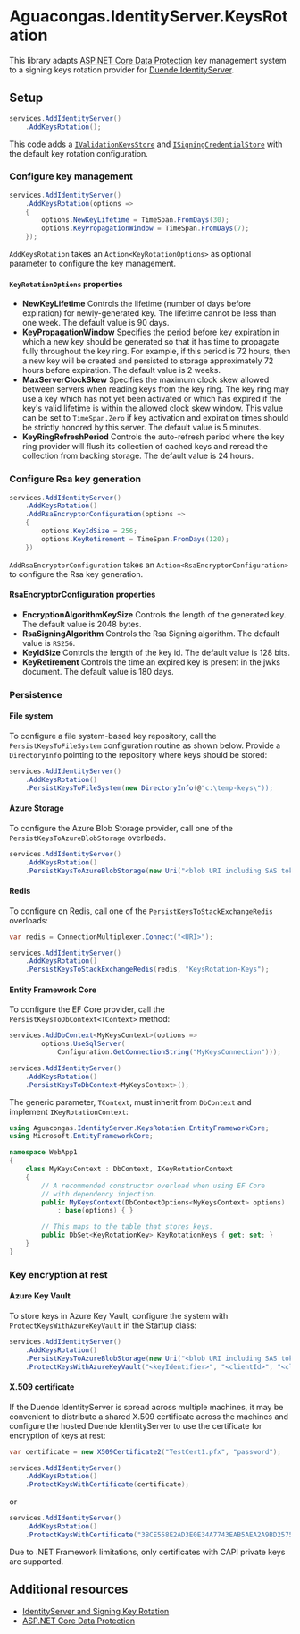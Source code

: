 ﻿# Aguacongas.IdentityServer.KeysRotation

This library adapts [ASP.NET Core Data Protection](https://docs.microsoft.com/en-us/aspnet/core/security/data-protection/introduction?view=aspnetcore-3.1) key management system to a signing keys rotation provider for [Duende IdentityServer](https://duendesoftware.com/products/identityserver).

## Setup

```cs
services.AddIdentityServer()
    .AddKeysRotation();
```

This code adds a [`IValidationKeysStore`](https://github.com/DuendeSoftware/IdentityServer/blob/main/src/IdentityServer/Stores/IValidationKeysStore.cs) and [`ISigningCredentialStore`](https://github.com/DuendeSoftware/IdentityServer/blob/main/src/IdentityServer/Stores/ISigningCredentialStore.cs) with the default key rotation configuration.

### Configure key management

```cs
services.AddIdentityServer()
    .AddKeysRotation(options => 
    {
        options.NewKeyLifetime = TimeSpan.FromDays(30);
        options.KeyPropagationWindow = TimeSpan.FromDays(7);
    });
```

`AddKeysRotation` takes an `Action<KeyRotationOptions>` as optional parameter to configure the key management.  

#### `KeyRotationOptions` properties

* **NewKeyLifetime** Controls the lifetime (number of days before expiration) for newly-generated key. The lifetime cannot be less than one week. The default value is 90 days.  
* **KeyPropagationWindow** Specifies the period before key expiration in which a new key should be generated so that it has time to propagate fully throughout the key ring. For example, if this period is 72 hours, then a new key will be created and persisted to storage approximately 72 hours before expiration. The default value is 2 weeks.
* **MaxServerClockSkew** Specifies the maximum clock skew allowed between servers when reading keys from the key ring. The key ring may use a key which has not yet been activated or which has expired if the key's valid lifetime is within the allowed clock skew window. This value can be set to `TimeSpan.Zero` if key activation and expiration times should be strictly honored by this server. The default value is 5 minutes.
* **KeyRingRefreshPeriod** Controls the auto-refresh period where the key ring provider will flush its collection of cached keys and reread the collection from backing storage. The default value is 24 hours.

### Configure Rsa key generation

```cs
services.AddIdentityServer()
    .AddKeysRotation()
    .AddRsaEncryptorConfiguration(options => 
    {
        options.KeyIdSize = 256;
        options.KeyRetirement = TimeSpan.FromDays(120);
    })
```

`AddRsaEncryptorConfiguration` takes an `Action<RsaEncryptorConfiguration>` to configure the Rsa key generation.  

#### RsaEncryptorConfiguration properties

* **EncryptionAlgorithmKeySize** Controls the length of the generated key. The default value is 2048 bytes.
* **RsaSigningAlgorithm** Controls the Rsa Signing algorithm. The default value is `RS256`.
* **KeyIdSize** Controls the length of the key id. The default value is 128 bits.
* **KeyRetirement** Controls the time an expired key is present in the jwks document. The default value is 180 days.

### Persistence

#### File system

To configure a file system-based key repository, call the `PersistKeysToFileSystem` configuration routine as shown below. Provide a `DirectoryInfo` pointing to the repository where keys should be stored:

```cs
services.AddIdentityServer()
    .AddKeysRotation()
    .PersistKeysToFileSystem(new DirectoryInfo(@"c:\temp-keys\"));
```

#### Azure Storage

To configure the Azure Blob Storage provider, call one of the `PersistKeysToAzureBlobStorage` overloads.

```cs
services.AddIdentityServer()
    .AddKeysRotation()
    .PersistKeysToAzureBlobStorage(new Uri("<blob URI including SAS token>"));
```

#### Redis

To configure on Redis, call one of the `PersistKeysToStackExchangeRedis` overloads:

```cs
var redis = ConnectionMultiplexer.Connect("<URI>");

services.AddIdentityServer()
    .AddKeysRotation()
    .PersistKeysToStackExchangeRedis(redis, "KeysRotation-Keys");
```

#### Entity Framework Core

To configure the EF Core provider, call the `PersistKeysToDbContext<TContext>` method:

```cs
services.AddDbContext<MyKeysContext>(options =>
        options.UseSqlServer(
            Configuration.GetConnectionString("MyKeysConnection")));

services.AddIdentityServer()
    .AddKeysRotation()
    .PersistKeysToDbContext<MyKeysContext>();
```

The generic parameter, `TContext`, must inherit from `DbContext` and implement `IKeyRotationContext`:

```cs
using Aguacongas.IdentityServer.KeysRotation.EntityFrameworkCore;
using Microsoft.EntityFrameworkCore;

namespace WebApp1
{
    class MyKeysContext : DbContext, IKeyRotationContext
    {
        // A recommended constructor overload when using EF Core 
        // with dependency injection.
        public MyKeysContext(DbContextOptions<MyKeysContext> options) 
            : base(options) { }

        // This maps to the table that stores keys.
        public DbSet<KeyRotationKey> KeyRotationKeys { get; set; }
    }
}
```

### Key encryption at rest

#### Azure Key Vault

To store keys in Azure Key Vault, configure the system with `ProtectKeysWithAzureKeyVault` in the Startup class:

```cs
services.AddIdentityServer()
    .AddKeysRotation()
    .PersistKeysToAzureBlobStorage(new Uri("<blob URI including SAS token>"))
    .ProtectKeysWithAzureKeyVault("<keyIdentifier>", "<clientId>", "<clientSecret>");
```

#### X.509 certificate

If the Duende IdentityServer is spread across multiple machines, it may be convenient to distribute a shared X.509 certificate across the machines and configure the hosted Duende IdentityServer to use the certificate for encryption of keys at rest:

```cs
var certificate = new X509Certificate2("TestCert1.pfx", "password");

services.AddIdentityServer()
    .AddKeysRotation()
    .ProtectKeysWithCertificate(certificate);
```

or 

```cs
services.AddIdentityServer()
    .AddKeysRotation()
    .ProtectKeysWithCertificate("3BCE558E2AD3E0E34A7743EAB5AEA2A9BD2575A0");
```

Due to .NET Framework limitations, only certificates with CAPI private keys are supported.

## Additional resources

* [IdentityServer and Signing Key Rotation](https://brockallen.com/2019/08/09/identityserver-and-signing-key-rotation/)
* [ASP.NET Core Data Protection](https://docs.microsoft.com/en-us/aspnet/core/security/data-protection/introduction?view=aspnetcore-3.1)